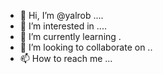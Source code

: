 - 👋 Hi, I’m @yalrob ....
- 👀 I’m interested in ....
- 🌱 I’m currently learning .
- 💞️ I’m looking to collaborate on ..
- 📫 How to reach me ...

<!---
yalrob/yalrob is a ✨ special ✨ repository because its `README.md` (this file) appears on your GitHub profile.
You can click the Preview link to take a look at your changes.
--->
